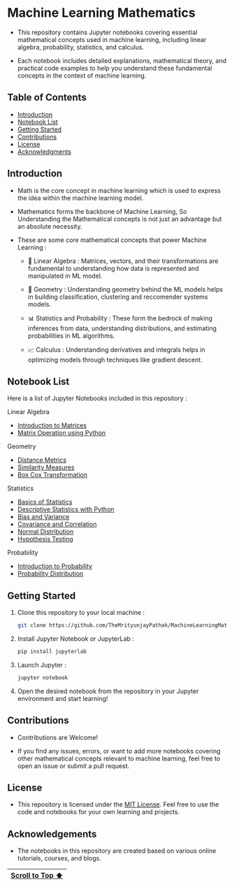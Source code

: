 # Machine Learning Mathematics

- This repository contains Jupyter notebooks covering essential mathematical concepts used in machine learning, including linear algebra, probability, statistics, and calculus.
  
- Each notebook includes detailed explanations, mathematical theory, and practical code examples to help you understand these fundamental concepts in the context of machine learning.

## Table of Contents

- [Introduction](#introduction)
- [Notebook List](#notebook-list)
- [Getting Started](#getting-started)
- [Contributions](#contributions)
- [License](#license)
- [Acknowledgments](#acknowledgements)

## Introduction 

- Math is the core concept in machine learning which is used to express the idea within the machine learning model.

- Mathematics forms the backbone of Machine Learning, So Understanding the Mathematical concepts is not just an advantage but an absolute necessity.

- These are some core mathematical concepts that power Machine Learning :

   - 🔢 Linear Algebra : Matrices, vectors, and their transformations are fundamental to understanding how data is represented and manipulated in ML model.
 
   - 📐 Geometry : Understanding geometry behind the ML models helps in building classification, clustering and reccomender systems models.

   - 📊 Statistics and Probability : These form the bedrock of making inferences from data, understanding distributions, and estimating probabilities in ML algorithms.
 
   - 📈 Calculus : Understanding derivatives and integrals helps in optimizing models through techniques like gradient descent.

## Notebook List

Here is a list of Jupyter Notebooks included in this repository :

Linear Algebra 

- [Introduction to Matrices](https://www.kaggle.com/code/themrityunjaypathak/introduction-to-matrices)
- [Matrix Operation using Python](https://www.kaggle.com/code/themrityunjaypathak/matrix-operation-using-python)

Geometry

- [Distance Metrics](https://www.kaggle.com/code/themrityunjaypathak/distance-metrics)
- [Similarity Measures](https://www.kaggle.com/code/themrityunjaypathak/similarity-measures)
- [Box Cox Transformation](https://www.kaggle.com/code/themrityunjaypathak/box-cox-transformation)
  
Statistics

- [Basics of Statistics](https://www.kaggle.com/themrityunjaypathak/basic-of-statistics)
- [Descriptive Statistics with Python](https://www.kaggle.com/code/themrityunjaypathak/descriptive-statistics-with-python)
- [Bias and Variance](https://www.kaggle.com/code/themrityunjaypathak/bias-and-variance)
- [Covariance and Correlation](https://www.kaggle.com/code/themrityunjaypathak/covariance-and-correlation)
- [Normal Distribution](https://www.kaggle.com/themrityunjaypathak/normal-distribution)
- [Hypothesis Testing](https://www.kaggle.com/code/themrityunjaypathak/hypothesis-testing)

Probability

- [Introduction to Probability](https://www.kaggle.com/themrityunjaypathak/introduction-to-probability)
- [Probability Distribution](https://www.kaggle.com/themrityunjaypathak/probability-distribution)

## Getting Started

1. Clone this repository to your local machine :

   ```bash
   git clone https://github.com/TheMrityunjayPathak/MachineLearningMathematics.git
   ```

2. Install Jupyter Notebook or JupyterLab :

   ```bash
   pip install jupyterlab
   ```

3. Launch Jupyter :

   ```bash
   jupyter notebook
   ```

4. Open the desired notebook from the repository in your Jupyter environment and start learning!

## Contributions

- Contributions are Welcome!

- If you find any issues, errors, or want to add more notebooks covering other mathematical concepts relevant to machine learning, feel free to open an issue or submit a pull request.

## License

- This repository is licensed under the [MIT License](LICENSE). Feel free to use the code and notebooks for your own learning and projects.

## Acknowledgements

- The notebooks in this repository are created based on various online tutorials, courses, and blogs.

| [Scroll to Top ⬆️](#machine-learning-mathematics) |
|:---:|
